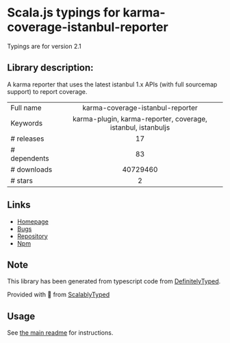 
# Scala.js typings for karma-coverage-istanbul-reporter

Typings are for version 2.1

## Library description:
A karma reporter that uses the latest istanbul 1.x APIs (with full sourcemap support) to report coverage.

|                    |                 |
| ------------------ | :-------------: |
| Full name          | karma-coverage-istanbul-reporter |
| Keywords           | karma-plugin, karma-reporter, coverage, istanbul, istanbuljs |
| # releases         | 17 |
| # dependents       | 83 |
| # downloads        | 40729460 |
| # stars            | 2 |

## Links
- [Homepage](https://github.com/mattlewis92/karma-coverage-istanbul-reporter#readme)
- [Bugs](https://github.com/mattlewis92/karma-coverage-istanbul-reporter/issues)
- [Repository](https://github.com/mattlewis92/karma-coverage-istanbul-reporter)
- [Npm](https://www.npmjs.com/package/karma-coverage-istanbul-reporter)
    


## Note
This library has been generated from typescript code from [DefinitelyTyped](https://definitelytyped.org).

Provided with :purple_heart: from [ScalablyTyped](https://github.com/oyvindberg/ScalablyTyped)

## Usage
See [the main readme](../../readme.md) for instructions.


